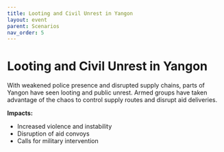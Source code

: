 ```yaml
---
title: Looting and Civil Unrest in Yangon
layout: event
parent: Scenarios
nav_order: 5
---
```


# Looting and Civil Unrest in Yangon

With weakened police presence and disrupted supply chains, parts of Yangon have seen looting and public unrest. Armed groups have taken advantage of the chaos to control supply routes and disrupt aid deliveries.

**Impacts:**
- Increased violence and instability
- Disruption of aid convoys
- Calls for military intervention
